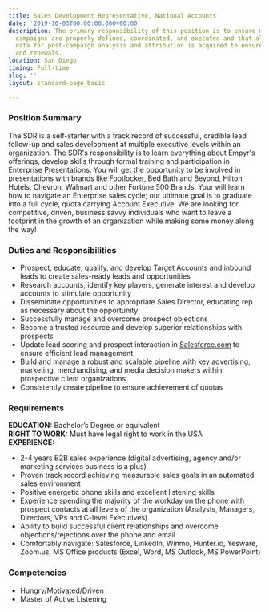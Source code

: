 ```yaml
---
title: Sales Development Representative, National Accounts
date: '2019-10-03T00:00:00.000+00:00'
description: The primary responsibility of this position is to ensure merchant advertising
  campaigns are properly defined, coordinated, and executed and that all necessary
  data for post-campaign analysis and attribution is acquired to ensure client success
  and renewals.
location: San Diego
timing: Full-time
slug: ''
layout: standard-page_basic

---
```

### **Position Summary**

The SDR is a self-starter with a track record of successful, credible lead follow-up and sales development at multiple executive levels within an organization. The SDR's responsibility is to learn everything about Empyr's offerings, develop skills through formal training and participation in Enterprise Presentations. You will get the opportunity to be involved in presentations with brands like Footlocker, Bed Bath and Beyond, Hilton Hotels, Chevron, Walmart and other Fortune 500 Brands. Your will learn how to navigate an Enterprise sales cycle; our ultimate goal is to graduate into a full cycle, quota carrying Account Executive. We are looking for competitive, driven, business savvy individuals who want to leave a footprint in the growth of an organization while making some money along the way!  
 

### **Duties and Responsibilities**

* Prospect, educate, qualify, and develop Target Accounts and inbound leads to create sales-ready leads and opportunities
* Research accounts, identify key players, generate interest and develop accounts to stimulate opportunity
* Disseminate opportunities to appropriate Sales Director, educating rep as necessary about the opportunity
* Successfully manage and overcome prospect objections
* Become a trusted resource and develop superior relationships with prospects
* Update lead scoring and prospect interaction in [Salesforce.com](http://salesforce.com/) to ensure efficient lead management
* Build and manage a robust and scalable pipeline with key advertising, marketing, merchandising, and media decision makers within prospective client organizations
* Consistently create pipeline to ensure achievement of quotas

### **Requirements**

**EDUCATION:** Bachelor’s Degree or equivalent  
**RIGHT TO WORK:** Must have legal right to work in the USA  
**EXPERIENCE:**

* 2-4 years B2B sales experience (digital advertising, agency and/or marketing services business is a plus)
* Proven track record achieving measurable sales goals in an automated sales environment
* Positive energetic phone skills and excellent listening skills
* Experience spending the majority of the workday on the phone with prospect contacts at all levels of the organization (Analysts, Managers, Directors, VPs and C-level Executives)
* Ability to build successful client relationships and overcome objections/rejections over the phone and email
* Comfortably navigate: Salesforce, LinkedIn, Winmo, Hunter.io, Yesware, Zoom.us, MS Office products (Excel, Word, MS Outlook, MS PowerPoint)

### **Competencies**

* Hungry/Motivated/Driven
* Master of Active Listening